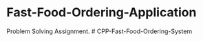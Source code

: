 # Fast-Food-Ordering-Application
Problem Solving Assignment.
#   C P P - F a s t - F o o d - O r d e r i n g - S y s t e m  
 